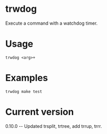 # trwdog

Execute a command with a watchdog timer.

# Usage

    trwdog <arg>+

# Examples

    trwdog make test

# Current version

0.10.0 -- Updated trsplit, trtree, add trrup, trrr.
